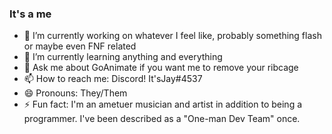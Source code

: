 ### It's a me

- 🔭 I’m currently working on whatever I feel like, probably something flash or maybe even FNF related
- 🌱 I’m currently learning anything and everything
- 💬 Ask me about GoAnimate if you want me to remove your ribcage
- 📫 How to reach me: Discord! It'sJay#4537
- 😄 Pronouns: They/Them
- ⚡ Fun fact: I'm an ametuer musician and artist in addition to being a programmer. I've been described as a "One-man Dev Team" once.
